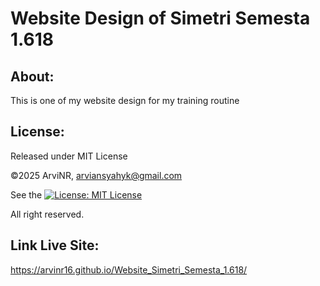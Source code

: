 # Website Design of Simetri Semesta 1.618

## About:
This is one of my website design for my training routine

## License:
Released under MIT License

©2025 ArviNR, arviansyahyk@gmail.com

See the [![License: MIT License](https://img.shields.io/badge/License-MIT_License-red.svg)](LICENSE)

All right reserved.

## Link Live Site:
https://arvinr16.github.io/Website_Simetri_Semesta_1.618/
